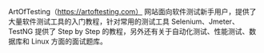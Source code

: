 ArtOfTesting（https://artoftesting.com）
网站面向软件测试新手用户，提供了大量软件测试工具的入门教程，针对常用的测试工具 
Selenium、Jmeter、TestNG 提供了 Step by Step 的教程，另外还有关于自动化测试、性能测试、数据库和 Linux 方面的面试题库。
